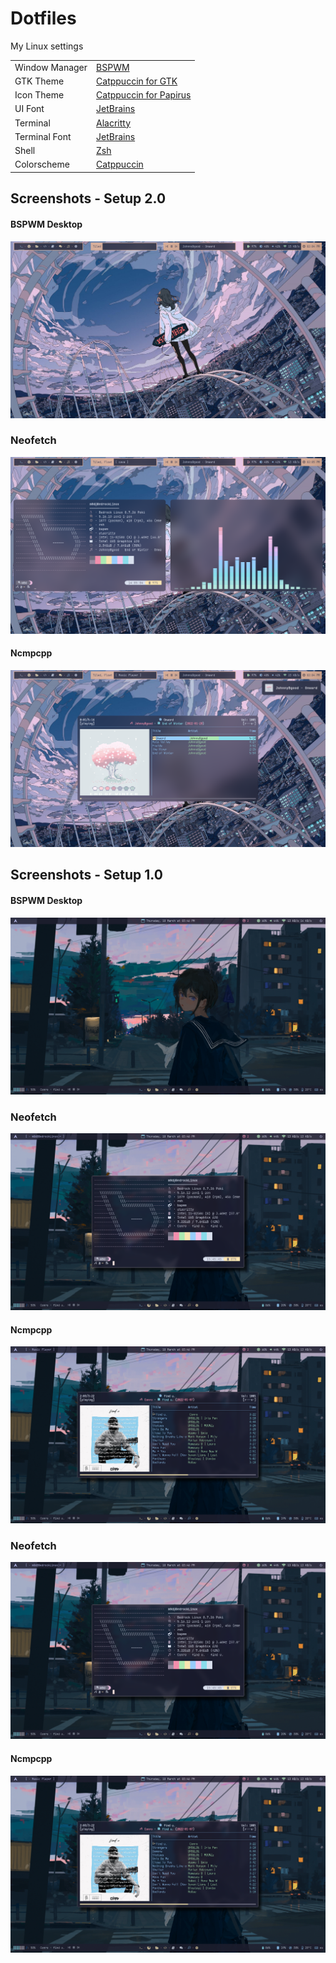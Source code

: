 # Dotfiles
My Linux settings

|                     |                                                                                                               |
| ------------------- | ------------------------------------------------------------------------------------------------------------- |
| Window Manager      | [BSPWM](https://github.com/baskerville/bspwm)                                                                 |
| GTK Theme           | [Catppuccin for GTK](https://github.com/catppuccin/gtk)                                                       |
| Icon Theme          | [Catppuccin for Papirus](https://github.com/catppuccin/papirus-folders)                                       |
| UI Font             | [JetBrains](https://www.jetbrains.com/es-es/lp/mono/)                                                         | 
| Terminal            | [Alacritty](https://github.com/alacritty/alacritty)                                                           |
| Terminal Font       | [JetBrains](https://www.jetbrains.com/es-es/lp/mono/)                                                         |
| Shell               | [Zsh](https://www.zsh.org/)                                                                                   |
| Colorscheme         | [Catppuccin](https://github.com/catppuccin/catppuccin)                                                        |



## Screenshots - Setup 2.0 

#### BSPWM Desktop
![Desktop BSPWM](https://raw.githubusercontent.com/MoisesMP/dotfiles/main/Screenshots-2.0/desktop.png)

### Neofetch
![Desktop BSPWM](https://raw.githubusercontent.com/MoisesMP/dotfiles/main/Screenshots-2.0/neofetch-cava.png)

#### Ncmpcpp
![Desktop BSPWM](https://raw.githubusercontent.com/MoisesMP/dotfiles/main/Screenshots-2.0/ncmpcpp.png)


## Screenshots - Setup 1.0 

#### BSPWM Desktop
![Desktop BSPWM](https://raw.githubusercontent.com/MoisesMP/dotfiles/main/Screenshots-1.0/desktop.png)

### Neofetch
![Desktop BSPWM](https://raw.githubusercontent.com/MoisesMP/dotfiles/main/Screenshots-1.0/neofetch.png)

#### Ncmpcpp
![Desktop BSPWM](https://raw.githubusercontent.com/MoisesMP/dotfiles/main/Screenshots-1.0/ncmpcpp.png)

### Neofetch
![Desktop BSPWM](https://raw.githubusercontent.com/MoisesMP/dotfiles/main/Screenshots-1.0/neofetch.png)

#### Ncmpcpp
![Desktop BSPWM](https://raw.githubusercontent.com/MoisesMP/dotfiles/main/Screenshots-1.0/ncmpcpp.png)

